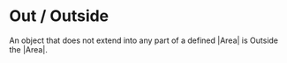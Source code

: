 # Out / Outside

An object that does not extend into any part of a defined |Area| is Outside the
|Area|.
